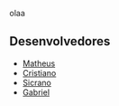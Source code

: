 olaa
## Desenvolvedores

 * [Matheus](https://github.com/MLangendolf)
 * [Cristiano](https://github.com/Criswxyz)
 * [Sicrano](https://github.com/lilialnas)
* [Gabriel](https://github.com/gabrielsaruba)
